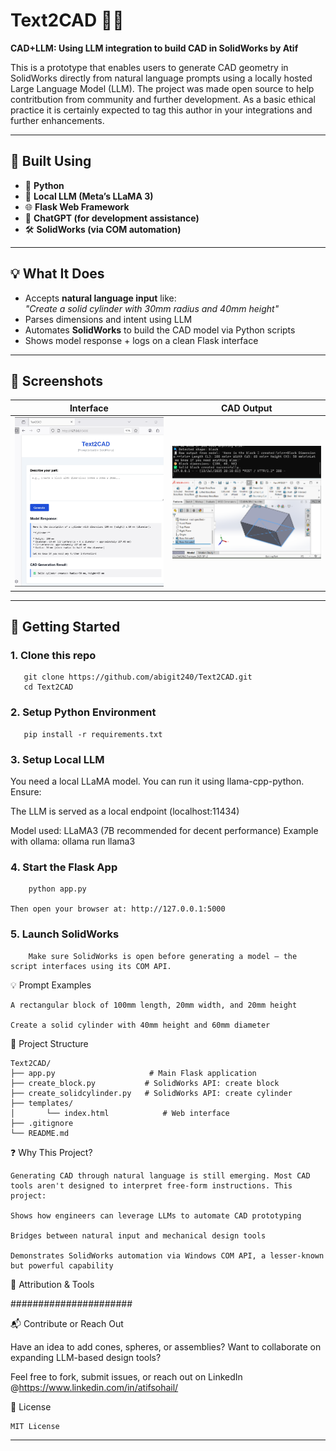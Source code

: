 # Text2CAD 🧠📐

**CAD+LLM: Using LLM integration to build CAD in SolidWorks by Atif**

This is a prototype that enables users to generate CAD geometry in SolidWorks directly from natural language prompts using a locally hosted Large Language Model (LLM). The project was made open source to help contritbution from community and further development. As a basic ethical practice it is certainly expected to tag this author in your integrations and further enhancements.

---

## 🔧 Built Using
- 🐍 **Python**
- 🤖 **Local LLM (Meta’s LLaMA 3)**
- 🌐 **Flask Web Framework**
- 💬 **ChatGPT (for development assistance)**
- 🛠 **SolidWorks (via COM automation)**

---

## 💡 What It Does
- Accepts **natural language input** like:  
  *"Create a solid cylinder with 30mm radius and 40mm height"*
- Parses dimensions and intent using LLM
- Automates **SolidWorks** to build the CAD model via Python scripts
- Shows model response + logs on a clean Flask interface

---

## 📸 Screenshots

| Interface | CAD Output |
|----------|------------|
| ![Interface](screenshots/Text2CAD_interface.png) | ![CAD](screenshots/Text2CAD_CADmodel.png) |


---

## 🚀 Getting Started

### 1. Clone this repo

       git clone https://github.com/abigit240/Text2CAD.git
       cd Text2CAD


### 2. Setup Python Environment

       pip install -r requirements.txt

### 3. Setup Local LLM

You need a local LLaMA model. You can run it using llama-cpp-python. Ensure:

The LLM is served as a local endpoint (localhost:11434)

Model used: LLaMA3 (7B recommended for decent performance)
       Example with ollama:
       ollama run llama3

### 4. Start the Flask App

        python app.py

    Then open your browser at: http://127.0.0.1:5000
### 5. Launch SolidWorks

        Make sure SolidWorks is open before generating a model — the script interfaces using its COM API.

💡 Prompt Examples

    A rectangular block of 100mm length, 20mm width, and 20mm height

    Create a solid cylinder with 40mm height and 60mm diameter

📂 Project Structure

    Text2CAD/
    ├── app.py                     # Main Flask application
    ├── create_block.py           # SolidWorks API: create block
    ├── create_solidcylinder.py   # SolidWorks API: create cylinder
    ├── templates/
    │       └── index.html            # Web interface
    ├── .gitignore
    └── README.md

❓ Why This Project?

    Generating CAD through natural language is still emerging. Most CAD tools aren't designed to interpret free-form instructions. This project:

    Shows how engineers can leverage LLMs to automate CAD prototyping

    Bridges between natural input and mechanical design tools

    Demonstrates SolidWorks automation via Windows COM API, a lesser-known but powerful capability
📢 Attribution & Tools

######################

📬 Contribute or Reach Out

   Have an idea to add cones, spheres, or assemblies? Want to collaborate on expanding LLM-based design tools?

   Feel free to fork, submit issues, or reach out on LinkedIn @https://www.linkedin.com/in/atifsohail/

📄 License

    MIT License


---

    
